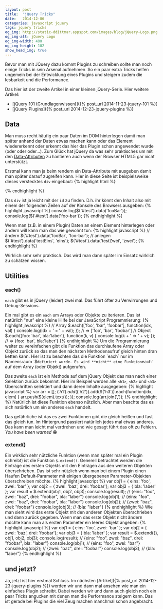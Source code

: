 ```yaml
---
layout: post
title:  "jQuery Tricks"
date:   2014-12-06
categories: javascript jquery
tags: jquery tricks
og_img: http://static-ddittmar.appspot.com/images/blog/jQuery-Logo.png
og_img-alt: jQuery Logo
og_img-width: 400
og_img-height: 102
show_head_img: true
---
```

Bevor man mit JQuery dazu kommt Plugins zu schreiben sollte man noch einige Tricks in sein Arsenal aufnehmen. So ein paar extra Tricks helfen ungemein bei der Entwicklung eines Plugins und steigern zudem die lesbarkeit und die Performance.

Das hier ist der zweite Artikel in einer kleinen jQuery-Serie. Hier weitere Artikel:

* [jQuery 101 (Grundlagenwissen)]({% post_url 2014-11-23-jquery-101 %})
* [jQuery Plugins]({% post_url 2014-12-23-jquery-plugins %})

## Data

Man muss recht häufig ein paar Daten im DOM hinterlegen damit man später anhand der Daten etwas machen kann oder das Element wiedererkennt oder erkennt das hier das Plugin schon angewendet wurde (oder oder oder...). Zum Glück hat jQuery da was sehr praktisches um mit den [Data-Attributen](https://developer.mozilla.org/en-US/docs/Web/Guide/HTML/Using_data_attributes) zu hantieren auch wenn der Browser HTML5 gar nicht unterstützt.

Erstmal kann  man ja beim rendern ein Data-Attribute mit ausgeben damit man später darauf zugreifen kann. Hier in diese Seite ist beispielsweise dieses verstecktes `div` eingebaut:
{% highlight html %}
<div id="test" style="display:none" data-foo-bar="foobar">toller Text hier!</div>
{% endhighlight %}
<div id="test" style="display:none" data-foo-bar="foobar">toller Text hier!</div>

Das `div` ist ja leicht mit der `id` zu finden. D.h. ihr könnt den Inhalt also mit einem der folgenden Zeilen auf der Konsole des Browsers ausgeben:
{% highlight javascript %}
console.log($('#test').data('fooBar'));
console.log($('#test').data('foo-bar'));
{% endhighlight %}

Wenn man (z.B. in einem Plugin) Daten an einem Element hinterlegen oder ändern will kann man das wie gewohnt tun:
{% highlight javascript %}
// ändern
$('#test').data('fooBar', 'foo-bar');
// anlegen
$('#test').data('testEins', 'eins');
$('#test').data('testZwei', 'zwei');
{% endhighlight %}

Wirklich sehr sehr praktisch. Das wird man dann später im Einsatz wirklich zu schätzen wissen.

## Utilities

### each()

`each` gibt es in jQuery (leider) zwei mal. Das führt öfter zu Verwirrungen und Debug-Sessions.

Ein mal gibt es ein `each` um Arrays oder Objekte zu iterieren. Das ist natürlich "nur" eine kleine Hilfe bei der JavaScript Programmierung:
{% highlight javascript %}
// Array
$.each(['foo', 'bar', 'foobar'], function(idx, val) {
    console.log(idx + ' = ' + val);
}); // => ['foo', 'bar', 'foobar']
// Object
$.each({foo: 'bar', bla:'laber'}, function(k, v) {
    console.log(k + ' => ' + v);
}); // => {foo: 'bar', bla:'laber'}
{% endhighlight %}
Um die Programmierung weiter zu vereinfachen gibt die Funktion das durchlaufene Array oder Objekt zurück so das man den nächsten Methodenaufruf gleich hinten dran ketten kann. Hier ist zu beachten das die Funktion `each` nur im Namensraum `$` definiert wurde. Es wird **nicht** eine Funktion `each` auf dem Array (oder Objekt) aufgerufen.

Das zweite `each` ist ein Methode auf dem jQuery Objekt das man nach einer Selektion zurück bekommt. Hier im Beispiel werden alle `<h1>`, `<h2>` und `<h3>` Überschriften selektiert und dann deren Inhalte ausgegeben:
{% highlight javascript %}
var arr = [];
$('h1').add($('h2')).add($('h3')).each(function(idx, elem) {
    arr.push($(elem).text());
});
console.log(arr.join(','));
{% endhighlight %}
Natürlich ist diese Funktion ebenso nützlich. Aber man beachte das es sich natürlich um ein anderes `each` handelt.

Das gefährliche ist das es zwei Funktionen gibt die gleich heißen und fast das gleich tun. Im Hintergrund passiert natürlich jedes mal etwas anderes. Das kann man leicht mal verdrehen und wie gesagt führt das oft zu Fehlern. *You have been warned* :grin:

### extend()

Ein wirklich sehr nützliche Funktion (wenn man später mal ein Plugin schreibt) ist die Funktion `$.extend()`. Generell betrachtet werden die Einträge des ersten Objekts mit den Einträgen aus den weiteren Objekten überschrieben. Das ist sehr nützlich wenn man bei einem Plugin einen Haufen Default-Parameter mit einigen übergebenen Parameter-Objekten überschreiben möchte.
{% highlight javascript %}
var obj1 = { eins: 'foo', zwei: 'bar' };
var obj2 = { zwei: 'baz', drei: 'foobar'};
var obj3 = { bla: 'laber' };
var result = $.extend(obj1, obj2, obj3);
console.log(result); // {eins: "foo", zwei: "baz", drei: "foobar", bla: "laber"}
console.log(obj1); // {eins: "foo", zwei: "baz", drei: "foobar", bla: "laber"}
console.log(obj2); // {zwei: "baz", drei: "foobar"}
console.log(obj3); // {bla: "laber"}
{% endhighlight %}
Wie man sieht wird das erste Objekt mit den anderen Objekten überschrieben und dann zurück gegeben. Wenn man das erste Objekt nicht ändern möchte kann man als ersten Parameter ein leeres Objekt angeben:
{% highlight javascript %}
var obj1 = { eins: 'foo', zwei: 'bar' };
var obj2 = { zwei: 'baz', drei: 'foobar'};
var obj3 = { bla: 'laber' };
var result = $.extend({}, obj1, obj2, obj3);
console.log(result); // {eins: "foo", zwei: "baz", drei: "foobar", bla: "laber"}
console.log(obj1); // {eins: "foo", zwei: "bar"}
console.log(obj2); // {zwei: "baz", drei: "foobar"}
console.log(obj3); // {bla: "laber"}
{% endhighlight %}

## und jetzt?

Ja, jetzt ist hier erstmal Schluss. Im nächsten [Artikel]({% post_url 2014-12-23-jquery-plugins %}) werden wir und dann mal ansehen wie man ein einfaches Plugin schreibt. Dabei werden wir und dann auch gleich noch ein paar Tricks angucken mit denen man die Performance steigern kann. Das ist gerade bei Plugins die viel Zeug machen manchmal schon angebracht.
